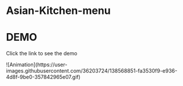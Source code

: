 # Asian-Kitchen-menu
<h1>DEMO</h1>
<p>Click the link to see the demo</p>
![Animation](https://user-images.githubusercontent.com/36203724/138568851-fa3530f9-e936-4d8f-9be0-357842965e07.gif)

